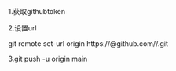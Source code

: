 1.获取githubtoken

2.设置url

git remote set-url origin https://@github.com//.git

3.git push -u origin main